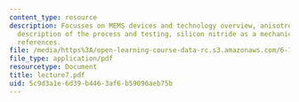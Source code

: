 ```yaml
---
content_type: resource
description: Focusses on MEMS devices and technology overview, anisotropic etching,
  description of the process and testing, silicon nitride as a mechanical material,
  references.
file: /media/https%3A/open-learning-course-data-rc.s3.amazonaws.com/6-152j-micro-nano-processing-technology-fall-2005/5c9d3a1e6d39b4463af6b59096aeb75b_lecture7.pdf
file_type: application/pdf
resourcetype: Document
title: lecture7.pdf
uid: 5c9d3a1e-6d39-b446-3af6-b59096aeb75b
---
```

